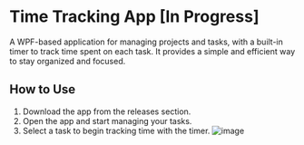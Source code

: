 # Time Tracking App [In Progress]

A WPF-based application for managing projects and tasks, with a built-in timer to track time spent on each task. It provides a simple and efficient way to stay organized and focused.

## How to Use

1. Download the app from the releases section.
2. Open the app and start managing your tasks.
3. Select a task to begin tracking time with the timer.
![image](https://github.com/user-attachments/assets/684641df-9026-488c-9733-b9ea2f74e73b)
